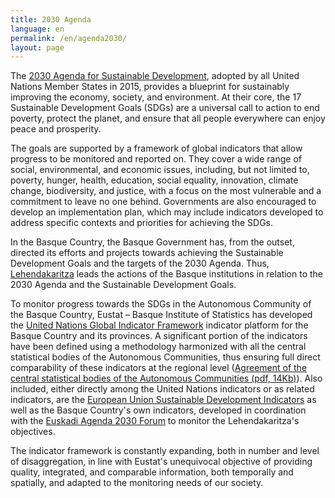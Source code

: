 ```yaml
---
title: 2030 Agenda
language: en
permalink: /en/agenda2030/
layout: page
---
```



The [2030 Agenda for Sustainable Development](https://www.un.org/sustainabledevelopment), adopted by all United Nations Member States in 2015, provides a blueprint for sustainably improving the economy, society, and environment. At their core, the 17 Sustainable Development Goals (SDGs) are a universal call to action to end poverty, protect the planet, and ensure that all people everywhere can enjoy peace and prosperity. 

The goals are supported by a framework of global indicators that allow progress to be monitored and reported on. They cover a wide range of social, environmental, and economic issues, including, but not limited to, poverty, hunger, health, education, social equality, innovation, climate change, biodiversity, and justice, with a focus on the most vulnerable and a commitment to leave no one behind. Governments are also encouraged to develop an implementation plan, which may include indicators developed to address specific contexts and priorities for achieving the SDGs.

In the Basque Country, the Basque Government has, from the outset, directed its efforts and projects towards achieving the Sustainable Development Goals and the targets of the 2030 Agenda. Thus, [Lehendakaritza](https://www.euskadi.eus/eusko-jaurlaritza/berrikuntza-soziala-2030-agenda/) leads the actions of the Basque institutions in relation to the 2030 Agenda and the Sustainable Development Goals.

To monitor progress towards the SDGs in the Autonomous Community of the Basque Country, Eustat – Basque Institute of Statistics has developed the [United Nations Global Indicator Framework](https://unstats.un.org/sdgs/metadata) indicator platform for the Basque Country and its provinces. A significant portion of the indicators have been defined using a methodology harmonized with all the central statistical bodies of the Autonomous Communities, thus ensuring full direct comparability of these indicators at the regional level ([Agreement of the central statistical bodies of the Autonomous Communities (pdf, 14Kb)](/assets/doc/OCECA_es.pdf)). Also included, either directly among the United Nations indicators or as related indicators, are the [European Union Sustainable Development Indicators](https://ec.europa.eu/eurostat/web/sdi) as well as the Basque Country's own indicators, developed in coordination with the [Euskadi Agenda 2030 Forum](https://www.euskadi.eus/eusko-jaurlaritza/berrikuntza-soziala-2030-agenda/) to monitor the Lehendakaritza's objectives. 

The indicator framework is constantly expanding, both in number and level of disaggregation, in line with Eustat's unequivocal objective of providing quality, integrated, and comparable information, both temporally and spatially, and adapted to the monitoring needs of our society. 

